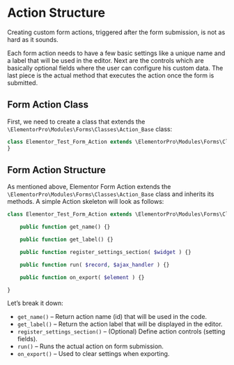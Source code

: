 # Action Structure

<Badge type="tip" vertical="top" text="Elementor Pro" /> <Badge type="warning" vertical="top" text="Advanced" />

Creating custom form actions, triggered after the form submission, is not as hard as it sounds. 

Each form action needs to have a few basic settings like a unique name and a label that will be used in the editor. Next are the controls which are basically optional fields where the user can configure his custom data. The last piece is the actual method that executes the action once the form is submitted.

## Form Action Class

First, we need to create a class that extends the `\ElementorPro\Modules\Forms\Classes\Action_Base` class:

```php
class Elementor_Test_Form_Action extends \ElementorPro\Modules\Forms\Classes\Action_Base {
}
```

## Form Action Structure

As mentioned above, Elementor Form Action extends the `\ElementorPro\Modules\Forms\Classes\Action_Base` class and inherits its methods. A simple Action skeleton will look as follows:

```php
class Elementor_Test_Form_Action extends \ElementorPro\Modules\Forms\Classes\Action_Base {

	public function get_name() {}

	public function get_label() {}

	public function register_settings_section( $widget ) {}

	public function run( $record, $ajax_handler ) {}

	public function on_export( $element ) {}

}
```

Let’s break it down:

* `get_name()` – Return action name (id) that will be used in the code.
* `get_label()` – Return the action label that will be displayed in the editor.
* `register_settings_section()` – (Optional) Define action controls (setting fields).
* `run()` – Runs the actual action on form submission.
* `on_export()` – Used to clear settings when exporting.
